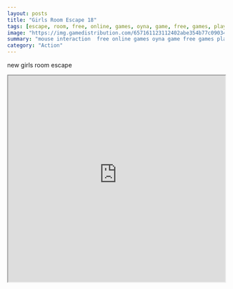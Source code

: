 ```yaml
---
layout: posts
title: "Girls Room Escape 18"
tags: [escape, room, free, online, games, oyna, game, free, games, play, play, games]
image: "https://img.gamedistribution.com/657161123112402abe354b77c0903469.jpg"
summary: "mouse interaction  free online games oyna game free games play play games"
category: "Action"
---
```


new girls room escape

<iframe width="100%" height="480px;" src="https://flash.gamedistribution.com?game=657161123112402abe354b77c0903469"></iframe>